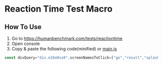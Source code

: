# Reaction Time Test Macro

## How To Use
1. Go to https://humanbenchmark.com/tests/reactiontime
2. Open console
3. Copy & paste the following code(minified) or [main.js](main.js)

```js
const divQuery="div.e18o0sx0",screenNamesToClick=["go","result","splash"],screenNamesToStop=["score"],macroLoopDelay=1,messages={started:"Macro: started",stopped:"Macro: stopped",aleady_started:"Error: Macro aleady started",not_running:"Error: Macro is not running",clicked:"Macro: clicked"},clickEvent=new MouseEvent("mousedown",{view:window,bubbles:!0,cancelable:!0}),div=document.querySelector(divQuery);function isScreenNameIsInList(e){for(const o of e)if(div.classList.contains("view-"+o))return!0;return!1}let macroIsRunning=!1;function macroMain(){isScreenNameIsInList(screenNamesToClick)&&(div.dispatchEvent(clickEvent),console.log(messages.clicked)),isScreenNameIsInList(screenNamesToStop)?macroStop():macroIsRunning&&setTimeout(macroMain,macroLoopDelay)}function macroStart(){macroIsRunning?console.log(messages.aleady_started):(macroIsRunning=!0,console.log(messages.started),macroMain())}function macroStop(){macroIsRunning?(macroIsRunning=!1,console.log(messages.stopped)):console.log(messages.not_running)}macroStart();
```
